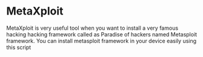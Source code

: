 # MetaXploit
MetaXploit is very useful tool when you want to install a very famous hacking hacking framework called as Paradise of hackers named Metasploit framework. You can install metasploit framework in your device easily using this script
